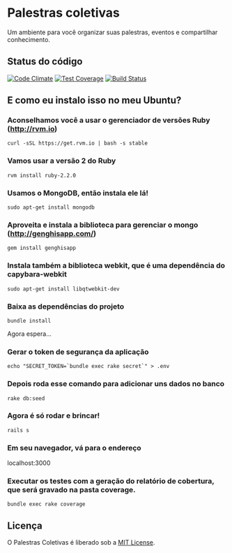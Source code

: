 # Palestras coletivas

Um ambiente para você organizar suas palestras, eventos e compartilhar conhecimento.

## Status do código

[![Code Climate](https://codeclimate.com/github/tasafo/palestras-coletivas/badges/gpa.svg)](https://codeclimate.com/github/tasafo/palestras-coletivas) [![Test Coverage](https://codeclimate.com/github/tasafo/palestras-coletivas/badges/coverage.svg)](https://codeclimate.com/github/tasafo/palestras-coletivas) [![Build Status](https://travis-ci.org/tasafo/palestras-coletivas.svg?branch=master)](https://travis-ci.org/tasafo/palestras-coletivas)

## E como eu instalo isso no meu Ubuntu?

### Aconselhamos você a usar o gerenciador de versões Ruby (http://rvm.io)

	curl -sSL https://get.rvm.io | bash -s stable

### Vamos usar a versão 2 do Ruby

	rvm install ruby-2.2.0

### Usamos o MongoDB, então instala ele lá!

	sudo apt-get install mongodb

### Aproveita e instala a biblioteca para gerenciar o mongo (http://genghisapp.com/)

	gem install genghisapp

### Instala também a biblioteca webkit, que é uma dependência do capybara-webkit

	sudo apt-get install libqtwebkit-dev

### Baixa as dependências do projeto

	bundle install

Agora espera...

### Gerar o token de segurança da aplicação

	echo "SECRET_TOKEN=`bundle exec rake secret`" > .env

### Depois roda esse comando para adicionar uns dados no banco

	rake db:seed

### Agora é só rodar e brincar!

	rails s

### Em seu navegador, vá para o endereço

  localhost:3000

### Executar os testes com a geração do relatório de cobertura, que será gravado na pasta coverage.

	bundle exec rake coverage

## Licença

O Palestras Coletivas é liberado sob a [MIT License](http://www.opensource.org/licenses/MIT).

